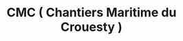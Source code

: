---
title: "CMC ( Chantiers Maritime du Crouesty )"
url: /arzon/cmc-chantiers-maritime-du-crouesty/
shop: bateau
---